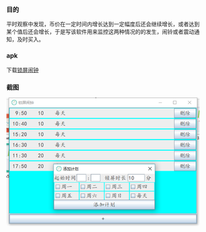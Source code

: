### 目的
平时观察中发现，币价在一定时间内增长达到一定幅度后还会继续增长，或者达到某个值后还会增长，于是写该软件用来监控这两种情况的的发生，闹铃或者震动通知，及时买入。

### apk
下载[锁屏闹钟](https://raw.githubusercontent.com/JokerZhouHao/LockScreenClock/master/LockScreenClock.zip)

### 截图
![软件截图](https://raw.githubusercontent.com/JokerZhouHao/LockScreenClock/master/data/imgs/UI.png)